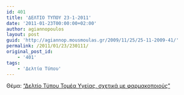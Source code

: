 ```yaml
---
id: 401
title: 'ΔΕΛΤΙΟ ΤΥΠΟΥ 23-1-2011'
date: '2011-01-23T00:00:00+02:00'
author: agiannopoulos
layout: post
guid: 'http://agiannop.mousmoulas.gr/2009/11/25/25-11-2009-41/'
permalink: /2011/01/23/230111/
original_post_id:
    - '401'
tags:
    - 'Δελτία Τύπου'
---
```


Θέμα: [“Δελτίο Τύπου Τομέα Υγείας, σχετικά με φαρμακοποιούς”](/wp-content/uploads/2009/11/23012011_dt_gia_farmakopoioys.pdf)